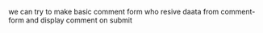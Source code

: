 we can try to make basic comment form who resive daata from comment-form and display comment on submit
